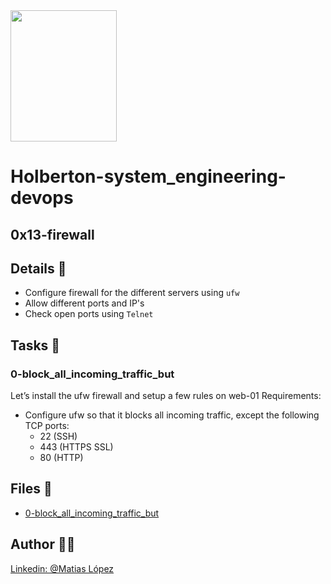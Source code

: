 <img src="https://blog.holbertonschool.com/wp-content/uploads/2020/04/unnamed-2.png" width="170" height="210">

# Holberton-system_engineering-devops

## 0x13-firewall

## Details 🧾
* Configure firewall for the different servers using `ufw`
* Allow different ports and IP's
* Check open ports using `Telnet`

## Tasks 📄

### 0-block_all_incoming_traffic_but

Let’s install the ufw firewall and setup a few rules on web-01
Requirements:
* Configure ufw so that it blocks all incoming traffic, except the following TCP ports:
	- 22 (SSH)
	- 443 (HTTPS SSL)
	- 80 (HTTP)


## Files 📑
- [0-block_all_incoming_traffic_but]()

## Author 👨‍💻
[Linkedin: @Matias López](https://uy.linkedin.com/in/matias-l%C3%B3pez-777796194?trk=people-guest_people_search-card)
